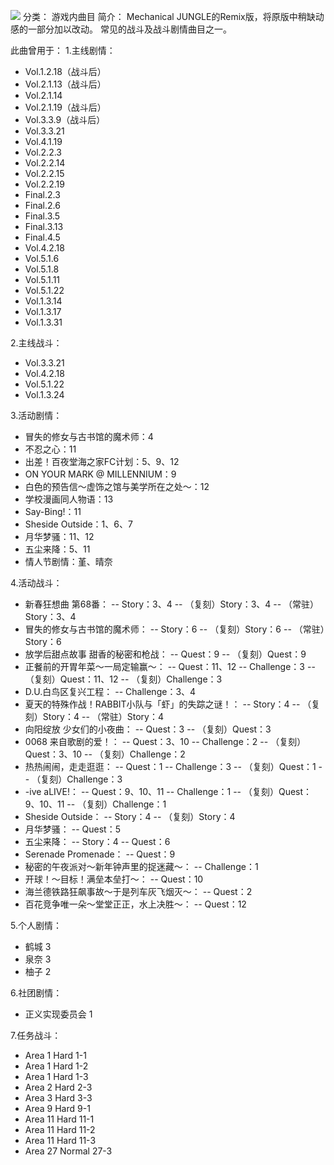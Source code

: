 ![](//static.kivo.wiki/images/music/cover/HWSIBWHP9Z58k9LZeQsWk50NM42mlh0q.png)
分类： 游戏内曲目
简介：
Mechanical JUNGLE的Remix版，将原版中稍缺动感的一部分加以改动。
常见的战斗及战斗剧情曲目之一。

此曲曾用于：
1.主线剧情：
 - Vol.1.2.18（战斗后）
 - Vol.2.1.13（战斗后）
 - Vol.2.1.14
 - Vol.2.1.19（战斗后）
 - Vol.3.3.9（战斗后）
 - Vol.3.3.21
 - Vol.4.1.19
 - Vol.2.2.3
 - Vol.2.2.14
 - Vol.2.2.15
 - Vol.2.2.19
 - Final.2.3
 - Final.2.6
 - Final.3.5
 - Final.3.13
 - Final.4.5
 - Vol.4.2.18
 - Vol.5.1.6
 - Vol.5.1.8
 - Vol.5.1.11
 - Vol.5.1.22
 - Vol.1.3.14
 - Vol.1.3.17
 - Vol.1.3.31

2.主线战斗：
 - Vol.3.3.21
 - Vol.4.2.18
 - Vol.5.1.22
 - Vol.1.3.24

3.活动剧情：
 - 冒失的修女与古书馆的魔术师：4
 - 不忍之心：11
 - 出差！百夜堂海之家FC计划：5、9、12
 - ON YOUR MARK @ MILLENNIUM：9
 - 白色的预告信～虚饰之馆与美学所在之处～：12
 - 学校漫画同人物语：13
 - Say-Bing!：11
 - Sheside Outside：1、6、7
 - 月华梦骚：11、12
 - 五尘来降：5、11
 - 情人节剧情：堇、晴奈

4.活动战斗：
 - 新春狂想曲 第68番：
 -- Story：3、4
 -- （复刻）Story：3、4
 -- （常驻）Story：3、4
 - 冒失的修女与古书馆的魔术师：
 -- Story：6
 -- （复刻）Story：6
 -- （常驻）Story：6
 - 放学后甜点故事 甜香的秘密和枪战：
 -- Quest：9
 -- （复刻）Quest：9
 - 正餐前的开胃年菜～一局定输赢～：
 -- Quest：11、12
 -- Challenge：3
 -- （复刻）Quest：11、12
 -- （复刻）Challenge：3
 - D.U.白鸟区复兴工程：
 -- Challenge：3、4
 - 夏天的特殊作战！RABBIT小队与「虾」的失踪之谜！：
 -- Story：4
 -- （复刻）Story：4
 -- （常驻）Story：4
 - 向阳绽放 少女们的小夜曲：
 -- Quest：3
 -- （复刻）Quest：3
 - 0068 来自歌剧的爱！：
 -- Quest：3、10
 -- Challenge：2
 -- （复刻）Quest：3、10
 -- （复刻）Challenge：2
 - 热热闹闹，走走逛逛：
 -- Quest：1
 -- Challenge：3
 -- （复刻）Quest：1
 -- （复刻）Challenge：3
 - -ive aLIVE!：
 -- Quest：9、10、11
 -- Challenge：1
 -- （复刻）Quest：9、10、11
 -- （复刻）Challenge：1
 - Sheside Outside：
 -- Story：4
 -- （复刻）Story：4
 - 月华梦骚：
 -- Quest：5
 - 五尘来降：
 -- Story：4
 -- Quest：6
 - Serenade Promenade：
 -- Quest：9
 - 秘密的午夜派对～新年钟声里的捉迷藏～：
 -- Challenge：1
 - 开球！～目标！满垒本垒打～：
 -- Quest：10
 - 海兰德铁路狂飙事故～于是列车灰飞烟灭～：
 -- Quest：2
 - 百花竞争唯一朵～堂堂正正，水上决胜～：
 -- Quest：12

5.个人剧情：
 - 鹤城 3
 - 泉奈 3
 - 柚子 2

6.社团剧情：
 - 正义实现委员会 1

7.任务战斗：
 - Area 1 Hard 1-1
 - Area 1 Hard 1-2
 - Area 1 Hard 1-3
 - Area 2 Hard 2-3
 - Area 3 Hard 3-3
 - Area 9 Hard 9-1
 - Area 11 Hard 11-1
 - Area 11 Hard 11-2
 - Area 11 Hard 11-3
 - Area 27 Normal 27-3

